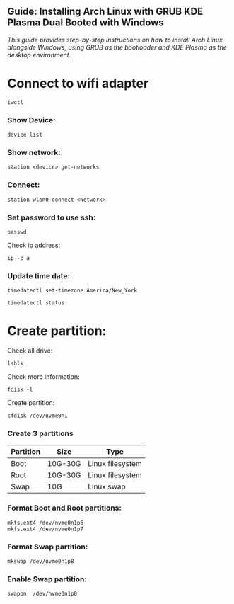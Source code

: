 

## Guide: Installing Arch Linux with GRUB KDE Plasma Dual Booted with Windows

*This guide provides step-by-step instructions on how to install Arch Linux alongside Windows, using GRUB as the bootloader and KDE Plasma as the desktop environment.*

# Connect to wifi adapter
```
iwctl
 ```

### Show Device:
```
device list
```

### Show network:
```
station <device> get-networks
```

### Connect:
```
station wlan0 connect <Network>
```


### Set password to use ssh:
```
passwd
```

Check ip address:
```
ip -c a
```  


### Update time date: 

```
timedatectl set-timezone America/New_York
```

```
timedatectl status
```

# Create partition:
Check all drive:
 ```
lsblk
```
Check more information: 
```
fdisk -l
```

Create partition:
```
cfdisk /dev/nvme0n1
```

### Create 3 partitions

| Partition | Size  | Type              |
|-----------|-------|-------------------|
| Boot      | 10G-30G | Linux filesystem |
| Root      | 10G-30G | Linux filesystem |
| Swap      | 10G     | Linux swap        |


### Format Boot and Root partitions:
```
mkfs.ext4 /dev/nvme0n1p6
mkfs.ext4 /dev/nvme0n1p7
```

### Format Swap partition: 
```
mkswap /dev/nvme0n1p8
```

### Enable Swap partition:
```
swapon  /dev/nvme0n1p8 
```

